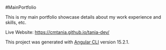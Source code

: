 #MainPortfolio

This is my main portfolio showcase details about my work experience and skills, etc.

Live Website: https://cmtania.github.io/tania-dev/

This project was generated with [Angular CLI](https://github.com/angular/angular-cli) version 15.2.1.

